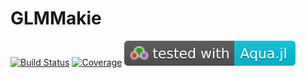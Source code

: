 # GLMMakie

[![Build Status](https://github.com/irregular-rhomboid/GLMMakie.jl/actions/workflows/CI.yml/badge.svg?branch=main)](https://github.com/irregular-rhomboid/GLMMakie.jl/actions/workflows/CI.yml?query=branch%3Amain)
[![Coverage](https://codecov.io/gh/irregular-rhomboid/GLMMakie.jl/branch/main/graph/badge.svg)](https://codecov.io/gh/irregular-rhomboid/GLMMakie.jl)
[![Aqua](https://raw.githubusercontent.com/JuliaTesting/Aqua.jl/master/badge.svg)](https://github.com/JuliaTesting/Aqua.jl)
